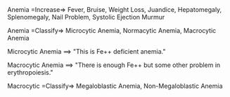 ##

Anemia =Increase=> Fever, Bruise, Weight Loss, Juandice, Hepatomegaly, Splenomegaly, Nail Problem, Systolic Ejection Murmur

Anemia =Classify=> Microcytic Anemia, Normacytic Anemia, Macrocytic Anemia

Microcytic Anemia ==> "This is Fe++ deficient anemia." 

Macrocytic Anemia ==> "There is enough Fe++ but some other problem in erythropoiesis."

Macrocytic =Classify=> Megaloblastic Anemia, Non-Megaloblastic Anemia
